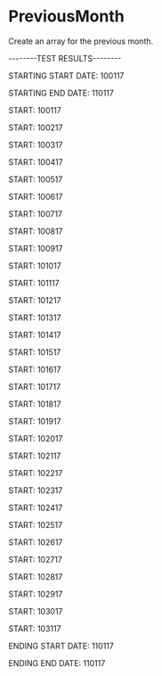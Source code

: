 # PreviousMonth
Create an array for the previous month.

--------TEST RESULTS--------

STARTING START DATE: 100117

STARTING END DATE:   110117

START: 100117

START: 100217

START: 100317

START: 100417

START: 100517

START: 100617

START: 100717

START: 100817

START: 100917

START: 101017

START: 101117

START: 101217

START: 101317

START: 101417

START: 101517

START: 101617

START: 101717

START: 101817

START: 101917

START: 102017

START: 102117

START: 102217

START: 102317

START: 102417

START: 102517

START: 102617

START: 102717

START: 102817

START: 102917

START: 103017

START: 103117

ENDING START DATE: 110117

ENDING END DATE:   110117

